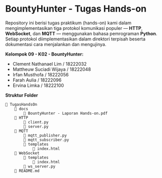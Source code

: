 # BountyHunter - Tugas Hands-on

Repository ini berisi tugas praktikum (hands-on) kami dalam mengimplementasikan tiga protokol komunikasi populer — **HTTP**, **WebSocket**, dan **MQTT** — menggunakan bahasa pemrograman **Python**. Setiap protokol diimplementasikan dalam direktori terpisah beserta dokumentasi cara menjalankan dan mengujinya.

**Kelompok 09 - K02 - BountyHunter:**

- Clement Nathanael Lim / 18222032
- Mattheuw Suciadi Wijaya / 18222048
- Irfan Musthofa / 18222056
- Farah Aulia / 18222096
- Ervina Limka / 18222100

**Struktur Folder**
```
📁 TugasHandsOn
    📁 docs
        📄 BountyHunter - Laporan Hands-on.pdf
    📁 HTTP
        📄 client.py
        📄 server.py
    📁 MQTT
        📄 mqtt_publisher.py
        📄 mqtt_subscriber.py
        📁 templates
            📄 index.html
    📁 WebSocket
        📁 templates
            📄 index.html
        📄 ws_server.py
    📄 README.md
```